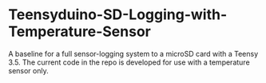 # Teensyduino-SD-Logging-with-Temperature-Sensor
A baseline for a full sensor-logging system to a microSD card with a Teensy 3.5. The current code in the repo is developed for use with a temperature sensor only.
